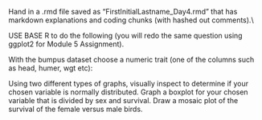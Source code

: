 Hand in a .rmd file saved as “FirstInitialLastname_Day4.rmd” that has markdown explanations and coding chunks (with hashed out comments).\

USE BASE R to do the following (you will redo the same question using ggplot2 for Module 5 Assignment). 

With the bumpus dataset choose a numeric trait (one of the columns such as head, humer, wgt etc):

Using two different types of graphs, visually inspect to determine if your chosen variable is normally distributed.
Graph a boxplot for your chosen variable that is divided by sex and survival.
Draw a mosaic plot of the survival of the female versus male birds.
